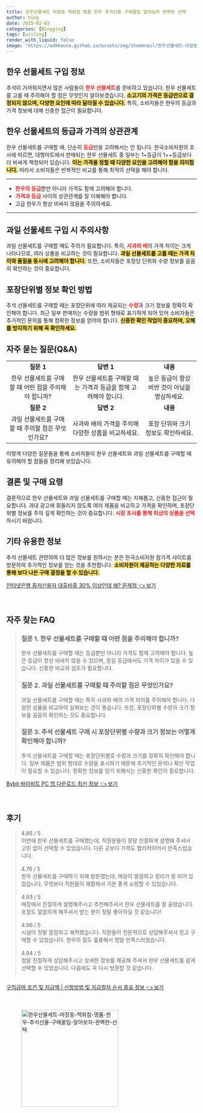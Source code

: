 ```yaml
---
title: 한우선물세트 마장동 백화점 명품 한우 추석선물 구매꿀팁 알아보자 완벽한 선택
author: bing
date: 2025-02-03
categories: [Blogging]
tags: [writing]
render_with_liquid: false
image: 'https://adkhouse.github.io/assets/img/thumbnail/한우선물세트-마장동-백화점-명품-한우-추석선물-구매꿀팁-알아보자-완벽한-선택.webp'
---
```



<h2 id='한우_선물세트_구입_정보'>한우 선물세트 구입 정보</h2>

<p>추석이 가까워지면서 많은 사람들이 <b><span style="color: #ee2323;">한우 선물세트</span></b>를 준비하고 있습니다. 한우 선물세트를 고를 때 주의해야 할 점은 무엇인지 알아보겠습니다. <b><span style="background-color: #ffe066;">소고기의 가격은 등급만으로 결정되지 않으며, 다양한 요인에 따라 달라질 수 있습니다.</span></b> 특히, 소비자들은 한우의 등급과 가격 정보에 대해 신중한 접근이 필요합니다.</p>

<h2 id='한우_선물세트의_등급과_가격_상관관계'>한우 선물세트의 등급과 가격의 상관관계</h2>

<p>한우 선물세트를 구매할 때, 단순히 <b><span style="color: #ee2323;">등급</span></b>만을 고려해서는 안 됩니다. 한국소비자원의 조사에 따르면, 대형마트에서 판매되는 한우 선물세트 중 일부는 1+등급이 1++등급보다 더 비싸게 책정되어 있습니다. <b><span style="background-color: #ffe066;">이는 가격을 정할 때 다양한 요인을 고려해야 함을 의미합니다.</span></b> 따라서 소비자들은 반복적인 비교를 통해 최적의 선택을 해야 합니다.</p>

<hr />

<ul>
    <li><b><span style="color: #ee2323;">한우의 등급</span></b>뿐만 아니라 가격도 함께 고려해야 합니다.</li>
    <li><b><span style="color: #ee2323;">가격과 등급</span></b> 사이의 상관관계를 잘 이해해야 합니다.</li>
    <li>고급 한우가 항상 비싸지 않음을 주의하세요.</li>
</ul>

<hr />

<h2 id='과일_선물세트_구입_시_주의사항'>과일 선물세트 구입 시 주의사항</h2>

<p>과일 선물세트를 구매할 때도 주의가 필요합니다. 특히, <b><span style="color: #ee2323;">사과와 배</span></b>의 가격 차이는 크게 나타나므로, 여러 상품을 비교하는 것이 필요합니다. <b><span style="background-color: #ffe066;">과일 선물세트를 고를 때는 가격 차이와 품질을 동시에 고려해야 합니다.</span></b> 또한, 소비자들은 포장당 단위와 수량 정보를 꼼꼼히 확인하는 것이 중요합니다.</p>

<h2 id='포장단위별_정보_확인_방법'>포장단위별 정보 확인 방법</h2>

<p>추석 선물세트를 구매할 때는 포장단위에 따라 제공되는 <b><span style="color: #ee2323;">수량</span></b>과 크기 정보를 정확히 확인해야 합니다. 최근 일부 판매처는 수량을 범위 형태로 표기하게 되어 있어 소비자들은 추가적인 문의를 통해 정확한 정보를 얻어야 합니다. <b><span style="background-color: #ffe066;">신중한 확인 작업이 중요하며, 오해를 방지하기 위해 꼭 확인하세요.</span></b></p>

<h2 id='자주_묻는_질문_답변'>자주 묻는 질문(Q&A)</h2>

<table>
    <tr>
        <td style="text-align: center; height: 17px;"><b>질문 1</b></td>
        <td style="text-align: center; height: 17px;"><b>답변 1</b></td>
        <td style="text-align: center; height: 17px;"><b>내용</b></td>
    </tr>
    <tr>
        <td style="text-align: center; height: 17px;">한우 선물세트를 구매할 때 어떤 점을 주의해야 합니까?</td>
        <td style="text-align: center; height: 17px;">한우 선물세트를 구매할 때는 가격과 등급을 함께 고려해야 합니다.</td>
        <td style="text-align: center; height: 17px;">높은 등급이 항상 비싼 것이 아님을 명심하세요.</td>
    </tr>
    <tr>
        <td style="text-align: center; height: 17px;"><b>질문 2</b></td>
        <td style="text-align: center; height: 17px;"><b>답변 2</b></td>
        <td style="text-align: center; height: 17px;"><b>내용</b></td>
    </tr>
    <tr>
        <td style="text-align: center; height: 17px;">과일 선물세트를 구매할 때 주의할 점은 무엇인가요?</td>
        <td style="text-align: center; height: 17px;">사과와 배의 가격을 주의해 다양한 상품을 비교하세요.</td>
        <td style="text-align: center; height: 17px;">포장 단위와 크기 정보도 확인하세요.</td>
    </tr>
</table>

<p>이렇게 다양한 질문들을 통해 소비자들이 한우 선물세트와 과일 선물세트를 구매할 때 유의해야 할 점들을 정리해 보았습니다.</p>

<h2 id='결론_및_구매_요령'>결론 및 구매 요령</h2>

<p>결론적으로 한우 선물세트와 과일 선물세트를 구매할 때는 지혜롭고, 신중한 접근이 필요합니다. 과대 광고에 휘둘리지 않도록 여러 제품을 비교하고 가격을 확인하며, 포장단위별 정보를 주의 깊게 확인하는 것이 중요합니다. <b><span style="color: #ee2323;">시장 조사를 통해 최상의 상품을 선택</span></b>하시기 바랍니다.</p>

<h2 id='기타_유용한_정보'>기타 유용한 정보</h2>

<p>추석 선물세트 관련하여 더 많은 정보를 원하시는 분은 한국소비자원 참가격 사이트를 방문하여 추가적인 정보를 얻는 것을 추천합니다. <b><span style="background-color: #ffe066;">소비자원이 제공하는 다양한 자료를 통해 보다 나은 구매 결정을 할 수 있습니다.</span></b></p>


<p><a class="click-button" title="인터넷은행 중저신용자 대출비중 30% 이상인데 왜? 문제점" href="https://adkhouse.github.io/posts/%EC%9D%B8%ED%84%B0%EB%84%B7%EC%9D%80%ED%96%89-%EC%A4%91%EC%A0%80%EC%8B%A0%EC%9A%A9%EC%9E%90-%EB%8C%80%EC%B6%9C%EB%B9%84%EC%A4%91-30-%EC%9D%B4%EC%83%81%EC%9D%B8%EB%8D%B0-%EC%99%9C-%EB%AC%B8%EC%A0%9C%EC%A0%90/" rel="dofollow">인터넷은행 중저신용자 대출비중 30% 이상인데 왜? 문제점 👈 보기</a></p><br>
<h2 id='자주_찾는_FAQ'>자주 찾는 FAQ</h2>
<div itemscope="" itemtype="https://schema.org/FAQPage"> 
<blockquote> 
<div itemscope="" itemprop="mainEntity" itemtype="https://schema.org/Question"> 
<h3 itemprop="name">질문 1. 한우 선물세트를 구매할 때 어떤 점을 주의해야 합니까?</h3> 
<div itemscope="" itemprop="acceptedAnswer" itemtype="https://schema.org/Answer"> 
<span itemprop="text"> 
<p>한우 선물세트를 구매할 때는 등급뿐만 아니라 가격도 함께 고려해야 합니다. 높은 등급이 항상 비싸지 않을 수 있으며, 동일 등급에서도 가격 차이가 있을 수 있습니다. 신중한 비교와 검토가 필요합니다.</p> 
</span> 
</div> 
</div> 

<div itemscope="" itemprop="mainEntity" itemtype="https://schema.org/Question"> 
<h3 itemprop="name">질문 2. 과일 선물세트를 구매할 때 주의할 점은 무엇인가요?</h3> 
<div itemscope="" itemprop="acceptedAnswer" itemtype="https://schema.org/Answer"> 
<span itemprop="text"> 
<p>과일 선물세트를 구매할 때는 특히 사과와 배의 가격 차이를 주의해야 합니다. 다양한 상품을 비교하여 살펴보는 것이 좋습니다. 또한, 포장단위별 수량과 크기 정보를 꼼꼼히 확인하는 것도 중요합니다.</p> 
</span> 
</div> 
</div> 

<div itemscope="" itemprop="mainEntity" itemtype="https://schema.org/Question"> 
<h3 itemprop="name">질문 3. 추석 선물세트 구매 시 포장단위별 수량과 크기 정보는 어떻게 확인해야 합니까?</h3> 
<div itemscope="" itemprop="acceptedAnswer" itemtype="https://schema.org/Answer"> 
<span itemprop="text"> 
<p>추석 선물세트를 구매할 때는 포장단위별로 수량과 크기를 정확히 확인해야 합니다. 일부 제품은 범위 형태로 수량을 표시하기 때문에 추가적인 문의나 확인 작업이 필요할 수 있습니다. 정확한 정보를 얻기 위해서는 신중한 확인이 필요합니다.</p> 
</span> 
</div> 
</div> 
</blockquote> 
</div>
<p><a class="click-button" title="Bybit 바이비트 PC 앱 다운로드 최신 정보" href="https://adkhouse.github.io/posts/Bybit-%EB%B0%94%EC%9D%B4%EB%B9%84%ED%8A%B8-PC-%EC%95%B1-%EB%8B%A4%EC%9A%B4%EB%A1%9C%EB%93%9C-%EC%B5%9C%EC%8B%A0-%EC%A0%95%EB%B3%B4/" rel="dofollow">Bybit 바이비트 PC 앱 다운로드 최신 정보 👈 보기</a></p><br>
<h2 id='후기'>후기</h2>
<div itemscope itemtype="https://schema.org/Product">
  <blockquote>
  <div itemprop="review" itemscope itemtype="https://schema.org/Review">
      <div itemprop="reviewRating" itemscope itemtype="https://schema.org/Rating"> <span itemprop="ratingValue">4.86</span> / <span itemprop="bestRating">5</span> </div>
      <span itemprop="reviewBody">이번에 한우 선물세트를 구매했는데, 직원분들이 정말 친절하게 설명해 주셔서 고민 없이 선택할 수 있었습니다. 다른 곳보다 가격도 합리적이어서 만족스럽습니다.</span>
  </div>
  <br>
  <div itemprop="review" itemscope itemtype="https://schema.org/Review">
      <div itemprop="reviewRating" itemscope itemtype="https://schema.org/Rating"> <span itemprop="ratingValue">4.76</span> / <span itemprop="bestRating">5</span> </div>
      <span itemprop="reviewBody">한우 선물세트를 구매하기 위해 방문했는데, 매장이 깔끔하고 정리가 잘 되어 있었습니다. 무엇보다 직원들이 쾌활해서 기분 좋게 쇼핑할 수 있었습니다.</span>
  </div>
  <br>
  <div itemprop="review" itemscope itemtype="https://schema.org/Review">
      <div itemprop="reviewRating" itemscope itemtype="https://schema.org/Rating"> <span itemprop="ratingValue">4.93</span> / <span itemprop="bestRating">5</span> </div>
      <span itemprop="reviewBody">매장에서 친절하게 설명해주시고 추천해주셔서 한우 선물세트를 잘 골랐습니다. 포장도 깔끔하게 해주셔서 받는 분이 정말 좋아하실 것 같습니다!</span>
  </div>
  <br>
  <div itemprop="review" itemscope itemtype="https://schema.org/Review">
      <div itemprop="reviewRating" itemscope itemtype="https://schema.org/Rating"> <span itemprop="ratingValue">4.96</span> / <span itemprop="bestRating">5</span> </div>
      <span itemprop="reviewBody">시설이 정말 깔끔하고 쾌적했습니다. 직원들이 전문적으로 상담해주셔서 믿고 구매할 수 있었습니다. 한우의 질도 훌륭해서 정말 만족스러웠습니다.</span>
  </div>
  <br>
  <div itemprop="review" itemscope itemtype="https://schema.org/Review">
      <div itemprop="reviewRating" itemscope itemtype="https://schema.org/Rating"> <span itemprop="ratingValue">4.94</span> / <span itemprop="bestRating">5</span> </div>
      <span itemprop="reviewBody">정말 친절하게 상담해주시고 상세한 정보를 제공해 주셔서 한우 선물세트를 쉽게 선택할 수 있었습니다. 다음에도 꼭 다시 방문할 것 같습니다.</span>
  </div>
  <br>
  </blockquote>
</div>
<p><a class="click-button" title="구직급여 조건 및 지급액 | 신청방법 및 지급절차 순서 중요 정보" href="https://adkhouse.github.io/posts/%EA%B5%AC%EC%A7%81%EA%B8%89%EC%97%AC-%EC%A1%B0%EA%B1%B4-%EB%B0%8F-%EC%A7%80%EA%B8%89%EC%95%A1-%EC%8B%A0%EC%B2%AD%EB%B0%A9%EB%B2%95-%EB%B0%8F-%EC%A7%80%EA%B8%89%EC%A0%88%EC%B0%A8-%EC%88%9C%EC%84%9C-%EC%A4%91%EC%9A%94-%EC%A0%95%EB%B3%B4/" rel="dofollow">구직급여 조건 및 지급액 | 신청방법 및 지급절차 순서 중요 정보 👈 보기</a></p><br>
<figure class="image"><img src="https://adkhouse.github.io/assets/img/thumbnail/한우선물세트-마장동-백화점-명품-한우-추석선물-구매꿀팁-알아보자-완벽한-선택.webp" alt="한우선물세트-마장동-백화점-명품-한우-추석선물-구매꿀팁-알아보자-완벽한-선택" width="256" height="256"></figure>